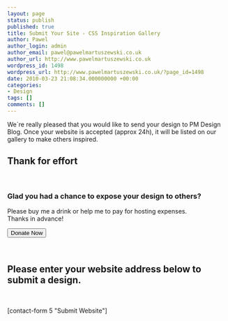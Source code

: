 ```yaml
---
layout: page
status: publish
published: true
title: Submit Your Site - CSS Inspiration Gallery
author: Pawel
author_login: admin
author_email: pawel@pawelmartuszewski.co.uk
author_url: http://www.pawelmartuszewski.co.uk
wordpress_id: 1498
wordpress_url: http://www.pawelmartuszewski.co.uk/?page_id=1498
date: 2010-03-23 21:08:34.000000000 +00:00
categories:
- Design
tags: []
comments: []
---
```

We&acute;re really pleased that you would like to send your design to PM Design Blog. Once your website is accepted (approx 24h), it will be listed on our gallery to make others inspired.

<h2>Thank for effort</h2>
<div class="dev"><div class="dev_in">&nbsp;</div></div>
<div class="donate_post">
<h3>Glad you had a chance to expose your design to others?</h3>
<p class="b">Please buy me a drink or help me to pay for hosting expenses.<br />Thanks in advance!</p>
<form action="https://www.paypal.com/cgi-bin/webscr" method="post" class="frm_dontation">
<input type="hidden" name="cmd" value="_donations" />
<input type="hidden" name="business" value="pawel.martuszewski@gmail.com" />
<input type="hidden" name="lc" value="GB" />
<input type="hidden" name="item_name" value="PM Design Blog Donation" />
<input type="hidden" name="currency_code" value="GBP" />
<input type="hidden" name="bn" value="PP-DonationsBF:btn_donateCC_LG.gif:NonHostedGuest" />
<input class="pay_btn" type="submit" name="Donate" alt="PayPal - The safer, easier way to pay online." value="Donate Now" />
</form>
</div>
<div class="cl space">&nbsp;</div>

<h2>Please enter your website address below to submit a design.</h2>
<div class="dev"><div class="dev_in">&nbsp;</div></div>

[contact-form 5 "Submit Website"]
